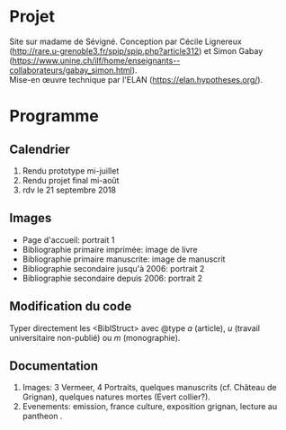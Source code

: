 # Projet
Site sur madame de Sévigné.
Conception par Cécile Lignereux (http://rare.u-grenoble3.fr/spip/spip.php?article312) et Simon Gabay (https://www.unine.ch/ilf/home/enseignants--collaborateurs/gabay_simon.html).  
Mise-en œuvre technique par l'ELAN (https://elan.hypotheses.org/).

# Programme

## Calendrier

1. Rendu prototype mi-juillet
1. Rendu projet final mi-août
1. rdv le 21 septembre 2018

## Images
* Page d'accueil: portrait 1
* Bibliographie primaire imprimée: image de livre
* Bibliographie primaire manuscrite: image de manuscrit
* Bibliographie secondaire jusqu'à 2006: portrait 2
* Bibliographie secondaire depuis 2006: portrait 2


## Modification du code
Typer directement les \<BiblStruct> avec @type _a_ (article), _u_ (travail universitaire non-publié) ou _m_ (monographie).

## Documentation
1. Images: 3 Vermeer, 4 Portraits, quelques manuscrits (cf. Château de Grignan), quelques natures mortes (Evert collier?).
1. Evenements: emission, france culture, exposition grignan, lecture au pantheon .